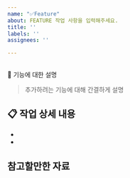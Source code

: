 ```yaml
---
name: "✅Feature"
about: FEATURE 작업 사항을 입력해주세요.
title: ''
labels: ''
assignees: ''

---
```


## 
📌 기능에 대한 설명
>  추가하려는 기능에 대해 간결하게 설명


## 📋 작업 상세 내용
- 

- 

## 참고할만한 자료
